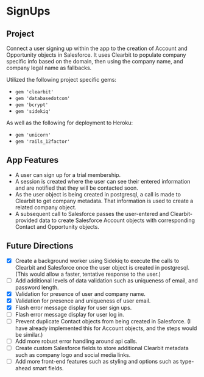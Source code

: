 SignUps
===================

Project
-------------------
Connect a user signing up within the app to the creation of Account and Opportunity objects in Salesforce. It uses Clearbit to populate company specific info based on the domain, then using the company name, and company legal name as fallbacks.

Utilized the following project specific gems:
- `gem 'clearbit'`
- `gem 'databasedotcom'`
- `gem 'bcrypt'`
- `gem 'sidekiq'`

As well as the following for deployment to Heroku:
- `gem 'unicorn'`
- `gem 'rails_12factor'`


App Features
-------------------
- A user can sign up for a trial membership.
- A session is created where the user can see their entered information and are notified that they will be contacted soon.
- As the user object is being created in postgresql, a call is made to Clearbit to get company metadata. That information is used to create a related company object.
- A subsequent call to Salesforce passes the user-entered and Clearbit-provided data to create Salesforce Account objects with corresponding Contact and Opportunity objects.

Future Directions
-------------------
- [x] Create a background worker using Sidekiq to execute the calls to Clearbit and Salesforce once the user object is created in postgresql. (This would allow a faster, tentative response to the user.)
- [ ] Add additional levels of data validation such as uniqueness of email, and password length.
 - [x] Validation for presence of user and company name.
 - [x] Validation for presence and uniqueness of user email.
 - [x] Flash error message display for user sign ups.
 - [ ] Flash error message display for user log in.
- [ ] Prevent duplicate Contact objects from being created in Salesforce. (I have already implemented this for Account objects, and the steps would be similar.)
- [ ] Add more robust error handling around api calls.
- [ ] Create custom Salesforce fields to store additional Clearbit metadata such as company logo and social media links.
- [ ] Add more front-end features such as styling and options such as type-ahead smart fields.
